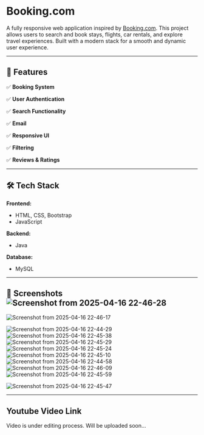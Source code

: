 # Booking.com 

A fully responsive web application inspired by [Booking.com](https://www.booking.com). This project allows users to search and book stays, flights, car rentals, and explore travel experiences. Built with a modern stack for a smooth and dynamic user experience.

---

## 🚀 Features

✅ **Booking System**

✅ **User Authentication**

✅ **Search Functionality**

✅ **Email**

✅ **Responsive UI**

✅ **Filtering**

✅ **Reviews & Ratings**

---

## 🛠️ Tech Stack

**Frontend:**
- HTML, CSS, Bootstrap
- JavaScript 

**Backend:**
- Java 

**Database:**
- MySQL

---

## 📸 Screenshots![Screenshot from 2025-04-16 22-46-28](https://github.com/user-attachments/assets/febe3272-85a2-41ce-8750-62d65e5e316c)
![Screenshot from 2025-04-16 22-46-17](https://github.com/user-attachments/assets/b14954c0-d4f7-43c3-99b2-ca6599235464)


![Screenshot from 2025-04-16 22-44-29](https://github.com/user-attachments/assets/90814ed8-06f8-49bb-8c90-302db46c3ebb)
![Screenshot from 2025-04-16 22-45-38](https://github.com/user-attachments/assets/f7580689-ab45-4662-af50-9e2a1efd4238)
![Screenshot from 2025-04-16 22-45-29](https://github.com/user-attachments/assets/e5ded6e1-7c71-44c0-84b9-92177ef5f55b)
![Screenshot from 2025-04-16 22-45-24](https://github.com/user-attachments/assets/c87087db-02e3-403b-9122-dcdce46c90ec)
![Screenshot from 2025-04-16 22-45-10](https://github.com/user-attachments/assets/bdbb8903-960b-4519-9556-e4a9e4554351)
![Screenshot from 2025-04-16 22-44-58](https://github.com/user-attachments/assets/1688098d-95b3-40ef-90b5-20a8c222463f)
![Screenshot from 2025-04-16 22-46-09](https://github.com/user-attachments/assets/9c251c7f-f298-4c4b-aaea-144b2b316d5a)
![Screenshot from 2025-04-16 22-45-59](https://github.com/user-attachments/assets/1fbdabd2-7c70-4fac-b02b-80f386c2f09c)

![Screenshot from 2025-04-16 22-45-47](https://github.com/user-attachments/assets/ce97f3fe-1159-47c9-971f-1c7de764186a)




---

## Youtube Video Link

Video is under editing process. Will be uploaded soon...

